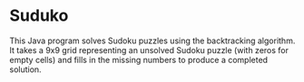# Suduko
This Java program solves Sudoku puzzles using the backtracking algorithm. It takes a 9x9 grid representing an unsolved Sudoku puzzle (with zeros for empty cells) and fills in the missing numbers to produce a completed solution.
